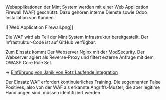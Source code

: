 Webapplikationen der Mint System werden mit einer Web Application Firewall (WAF) geschützt. Dazu gehören interne Dienste sowie Odoo Installation von Kunden.

![[Web Application Firewall.png]]

Die WAF wird als Teil der Mint System Infrastruktur bereitgestellt. Der Infrastruktur-Code ist auf GitHub verfügbar.

Zum Einsatz kommt Der Webserver Nginx mit der ModSecurity. Der Webserver agiert als Reverse-Proxy und filtert externe Anfrage mit dem OWASP Core Rule Set.

-> [Einführung von Janik von Rotz
Laufende Integration](https://janikvonrotz.ch/2020/02/26/nginx-waf-with-modsecurity-and-owasp-crs/)

Der Einsatz WAF erfordert kontinuierliches Training. Die sogennanten False Positives, also von der WAF als erkannte Angriffs-Muster, die aber legitime Handlungen sind, müssen identifiziert werden.

 
